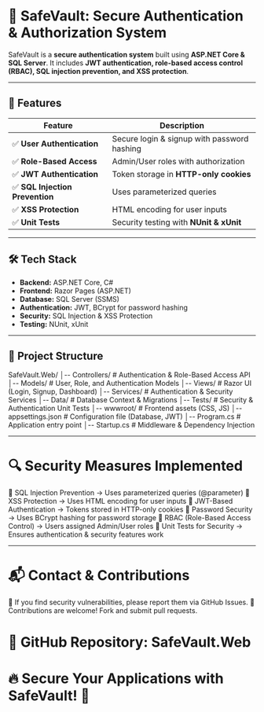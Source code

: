 # 🔐 SafeVault: Secure Authentication & Authorization System  


SafeVault is a **secure authentication system** built using **ASP.NET Core & SQL Server**. It includes **JWT authentication, role-based access control (RBAC), SQL injection prevention, and XSS protection**.  

---

## 🚀 Features  

| Feature                  | Description |
|--------------------------|-------------|
| ✅ **User Authentication** | Secure login & signup with password hashing |
| ✅ **Role-Based Access** | Admin/User roles with authorization |
| ✅ **JWT Authentication** | Token storage in **HTTP-only cookies** |
| ✅ **SQL Injection Prevention** | Uses parameterized queries |
| ✅ **XSS Protection** | HTML encoding for user inputs |
| ✅ **Unit Tests** | Security testing with **NUnit & xUnit** |

---

## 🛠️ Tech Stack  

- **Backend:** ASP.NET Core, C#  
- **Frontend:** Razor Pages (ASP.NET)  
- **Database:** SQL Server (SSMS)  
- **Authentication:** JWT, BCrypt for password hashing  
- **Security:** SQL Injection & XSS Protection  
- **Testing:** NUnit, xUnit  

---

## 📂 Project Structure  

SafeVault.Web/
│-- Controllers/       # Authentication & Role-Based Access API
│-- Models/            # User, Role, and Authentication Models
│-- Views/             # Razor UI (Login, Signup, Dashboard)
│-- Services/          # Authentication & Security Services
│-- Data/              # Database Context & Migrations
│-- Tests/             # Security & Authentication Unit Tests
│-- wwwroot/           # Frontend assets (CSS, JS)
│-- appsettings.json   # Configuration file (Database, JWT)
│-- Program.cs         # Application entry point
│-- Startup.cs         # Middleware & Dependency Injection

---

# 🔍 Security Measures Implemented
🔹 SQL Injection Prevention → Uses parameterized queries (@parameter)
🔹 XSS Protection → Uses HTML encoding for user inputs
🔹 JWT-Based Authentication → Tokens stored in HTTP-only cookies
🔹 Password Security → Uses BCrypt hashing for password storage
🔹 RBAC (Role-Based Access Control) → Users assigned Admin/User roles
🔹 Unit Tests for Security → Ensures authentication & security features work

---

# 📬 Contact & Contributions
🔹 If you find security vulnerabilities, please report them via GitHub Issues.
🔹 Contributions are welcome! Fork and submit pull requests.

# 📌 GitHub Repository: SafeVault.Web

# 🔥 Secure Your Applications with SafeVault! 🚀







